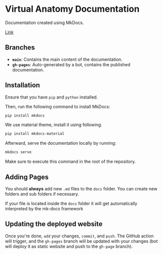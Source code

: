 # Virtual Anatomy Documentation
Documentation created using MkDocs.

[Link]()

## Branches 
- **`main`**: Contains the main content of the documentation.
- **`gh-pages`**: Auto-generated by a bot, contains the published documentation.

## Installation 

Ensure that you have `pip` and `python` installed.

Then, run the following command to install MkDocs:

```bash
pip install mkdocs
```

We use material theme, install it using following.

```bash
pip install mkdocs-material
```

Afterward, serve the documentation locally by running:

```bash
mkdocs serve
```

Make sure to execute this command in the root of the repository.

## Adding Pages 

You should **always** add new `.md` files to the `docs` folder. You can create new folders and sub folders if necessary. 

If your file is located inside the `docs` folder it will get automatically interpreted by the mk-docs framework

## Updating the deployed website

Once you're done, `add` your changes, `commit`, and `push`. The GitHub action will trigger, and the `gh-pages` branch will be updated with your changes (bot will deploy it as static website and push to the `gh-page` branch).
